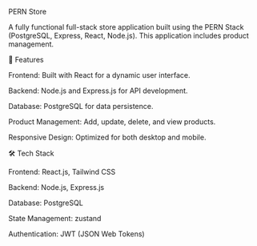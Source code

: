PERN Store

A fully functional full-stack store application built using the PERN Stack (PostgreSQL, Express, React, Node.js). This application includes  product management.

🚀 Features

Frontend: Built with React for a dynamic user interface.

Backend: Node.js and Express.js for API development.

Database: PostgreSQL for data persistence.

Product Management: Add, update, delete, and view products.

Responsive Design: Optimized for both desktop and mobile.

🛠 Tech Stack

Frontend: React.js, Tailwind CSS

Backend: Node.js, Express.js

Database: PostgreSQL

State Management: zustand

Authentication: JWT (JSON Web Tokens)

